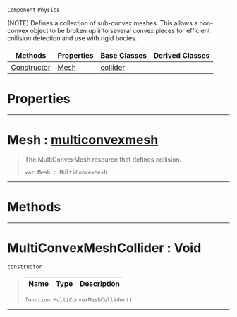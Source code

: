  `Component` `Physics`



(NOTE) Defines a collection of sub-convex meshes. This allows a non-convex object to be broken up into several convex pieces for efficient collision detection and use with rigid bodies.

|Methods|Properties|Base Classes|Derived Classes|
|---|---|---|---|
|[ Constructor](https://github.com/zeroengineteam/ZeroDocs/blob/master/code_reference/class_reference/multiconvexmeshcollider.markdown#multiconvexmeshcollider)|[ Mesh](https://github.com/zeroengineteam/ZeroDocs/blob/master/code_reference/class_reference/multiconvexmeshcollider.markdown#mesh-zero-engine-documen)|[collider](https://github.com/zeroengineteam/ZeroDocs/blob/master/code_reference/class_reference/collider.markdown)| |


 #  Properties


---  
 #  Mesh : [multiconvexmesh](https://github.com/zeroengineteam/ZeroDocs/blob/master/code_reference/class_reference/multiconvexmesh.markdown)

> The MultiConvexMesh resource that defines collision.
> ``` lang=cpp, name=Zilch
> var Mesh : MultiConvexMesh


---  
 #  Methods


---  
 #  MultiConvexMeshCollider : Void

 `constructor`

> 
> |Name|Type|Description|
> |---|---|---|
> ``` lang=cpp, name=Zilch
> function MultiConvexMeshCollider()
> ``` 


---  
 

 